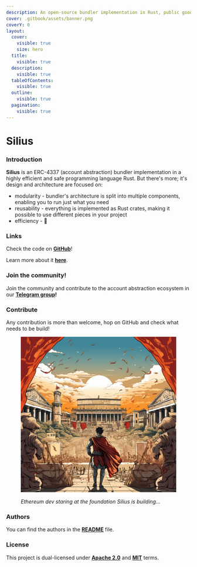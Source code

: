 ```yaml
---
description: An open-source bundler implementation in Rust, public good
cover: .gitbook/assets/banner.png
coverY: 0
layout:
  cover:
    visible: true
    size: hero
  title:
    visible: true
  description:
    visible: true
  tableOfContents:
    visible: true
  outline:
    visible: true
  pagination:
    visible: true
---
```


# Silius

### Introduction

**Silius** is an ERC-4337 (account abstraction) bundler implementation in a highly efficient and safe programming language Rust. But there's more; it's design and architecture are focused on:

* modularity - bundler's architecture is split into multiple components, enabling you to run just what you need
* reusability - everything is implemented as Rust crates, making it possible to use different pieces in your project
* efficiency - :crab:

### Links

Check the code on [**GitHub**](https://github.com/Vid201/silius)!

Learn more about it [**here**](https://hackmd.io/@Vid201/aa-bundler-rust).

### Join the community!

Join the community and contribute to the account abstraction ecosystem in our [**Telegram group**](https://t.me/+sKeRcN4j3MM3NmNk)**!**

### Contribute

Any contribution is more than welcome, hop on GitHub and check what needs to be build!

<figure><img src=".gitbook/assets/banner.png" alt=""><figcaption><p><em>Ethereum dev staring at the foundation Silius is building...</em></p></figcaption></figure>

### Authors

You can find the authors in the [**README**](https://github.com/Vid201/silius#authors) file.

### License

This project is dual-licensed under [**Apache 2.0**](https://github.com/Vid201/silius/blob/main/LICENSE-APACHE) and [**MIT**](https://github.com/Vid201/silius/blob/main/LICENSE-MIT) terms.
